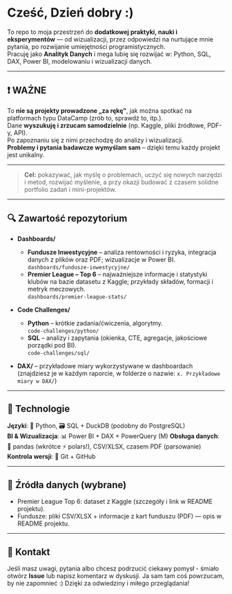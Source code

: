 # Cześć, Dzień dobry :)

To repo to moja przestrzeń do **dodatkowej praktyki, nauki i eksperymentów** — od wizualizacji, przez odpowiedzi na nurtujące mnie pytania, po rozwijanie umiejętności programistycznych.  
Pracuję jako **Analityk Danych** i mega lubię się rozwijać w: Python, SQL, DAX, Power BI, modelowaniu i wizualizacji danych.

---

## ❗ WAŻNE

To **nie są projekty prowadzone „za rękę”**, jak można spotkać na platformach typu DataCamp (zrób to, sprawdź to, itp.).  
Dane **wyszukuję i zrzucam samodzielnie** (np. Kaggle, pliki źródłowe, PDF-y, API).  
Po zapoznaniu się z nimi przechodzę do analizy i wizualizacji.  
**Problemy i pytania badawcze wymyślam sam** – dzięki temu każdy projekt jest unikalny.

---

> **Cel:** pokazywać, jak myślę o problemach, uczyć się nowych narzędzi i metod, rozwijać myślenie, a przy okazji budować z czasem solidne portfolio zadań i mini-projektów.

---

## 🔍 Zawartość repozytorium

- **Dashboards/**
  - **Fundusze Inwestycyjne** – analiza rentowności i ryzyka, integracja danych z plików oraz PDF; wizualizacje w Power BI.  
    `dashboards/fundusze-inwestycyjne/`
  - **Premier League – Top 6** – najważniejsze informacje i statystyki klubów na bazie datasetu z Kaggle; przykłady składów, formacji i metryk meczowych.  
    `dashboards/premier-league-stats/`

- **Code Challenges/**
  - **Python** – krótkie zadania/ćwiczenia, algorytmy.  
    `code-challenges/python/`
  - **SQL** – analizy i zapytania (okienka, CTE, agregacje, jakościowe porządki pod BI).  
    `code-challenges/sql/`

- **DAX/** – przykładowe miary wykorzystywane w dashboardach (znajdziesz je w każdym raporcie, w folderze o nazwie:
  `x. Przykładowe miary w DAX/`)

---

## 🧰 Technologie

**Języki**: 🐍 Python, 🗃️ SQL + DuckDB (podobny do PostgreSQL)  
**BI & Wizualizacja**: 📊 Power BI + DAX + PowerQuery (M) 
**Obsługa danych**: 🐼 pandas (wkrótce ⚡ polars!), CSV/XLSX, czasem PDF (parsowanie)  
**Kontrola wersji**: 🌿 Git + GitHub

---

## 📎 Źródła danych (wybrane)

- Premier League Top 6: dataset z Kaggle (szczegóły i link w README projektu).  
- Fundusze: pliki CSV/XLSX + informacje z kart funduszu (PDF) — opis w README projektu.

---

## 🙌 Kontakt

Jeśli masz uwagi, pytania albo chcesz podrzucić ciekawy pomysł - śmiało otwórz **Issue** lub napisz komentarz w dyskusji. Ja sam tam coś powrzucam, by nie zapomnieć :)
Dzięki za odwiedziny i miłego przeglądania!
